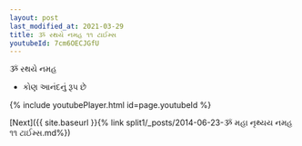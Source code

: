 ```yaml
---
layout: post
last_modified_at: 2021-03-29
title: ૐ રથયે નમહ ૧૧ ટાઈમ્સ
youtubeId: 7cm6OECJGfU
---
```

 
 
 ૐ રથયે નમહ  
 
 -  કોણ આનંદનું રૂપ છે 
 
  
 
  
 
 
 
 
 
 


{% include youtubePlayer.html id=page.youtubeId %}
 
[Next]({{ site.baseurl }}{% link  split1/_posts/2014-06-23-ૐ મહા નૃથ્યય નમહ ૧૧ ટાઈમ્સ.md%})
 
